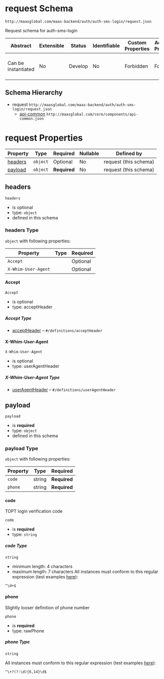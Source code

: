 # request Schema

```
http://maasglobal.com/maas-backend/auth/auth-sms-login/request.json
```

Request schema for auth-sms-login

| Abstract            | Extensible | Status  | Identifiable | Custom Properties | Additional Properties | Defined In                                                    |
| ------------------- | ---------- | ------- | ------------ | ----------------- | --------------------- | ------------------------------------------------------------- |
| Can be instantiated | No         | Develop | No           | Forbidden         | Forbidden             | [maas-backend/auth/auth-sms-login/request.json](request.json) |

## Schema Hierarchy

- request `http://maasglobal.com/maas-backend/auth/auth-sms-login/request.json`
  - [api-common](../../../core/components/api-common.md) `http://maasglobal.com/core/components/api-common.json`

# request Properties

| Property            | Type     | Required     | Nullable | Defined by            |
| ------------------- | -------- | ------------ | -------- | --------------------- |
| [headers](#headers) | `object` | Optional     | No       | request (this schema) |
| [payload](#payload) | `object` | **Required** | No       | request (this schema) |

## headers

`headers`

- is optional
- type: `object`
- defined in this schema

### headers Type

`object` with following properties:

| Property            | Type | Required |
| ------------------- | ---- | -------- |
| `Accept`            |      | Optional |
| `X-Whim-User-Agent` |      | Optional |

#### Accept

`Accept`

- is optional
- type: acceptHeader

##### Accept Type

- [acceptHeader](api-common.md) – `#/definitions/acceptHeader`

#### X-Whim-User-Agent

`X-Whim-User-Agent`

- is optional
- type: userAgentHeader

##### X-Whim-User-Agent Type

- [userAgentHeader](api-common.md) – `#/definitions/userAgentHeader`

## payload

`payload`

- is **required**
- type: `object`
- defined in this schema

### payload Type

`object` with following properties:

| Property | Type   | Required     |
| -------- | ------ | ------------ |
| `code`   | string | **Required** |
| `phone`  | string | **Required** |

#### code

TOPT login verification code

`code`

- is **required**
- type: `string`

##### code Type

`string`

- minimum length: 4 characters
- maximum length: 7 characters All instances must conform to this regular expression (test examples
  [here](https://regexr.com/?expression=%5E%5Cd%2B%24)):

```regex
^\d+$
```

#### phone

Slightly looser definition of phone number

`phone`

- is **required**
- type: rawPhone

##### phone Type

`string`

All instances must conform to this regular expression (test examples
[here](<https://regexr.com/?expression=%5E%5C%2B%3F(%3F%3A%5Cd)%7B6%2C14%7D%5Cd%24>)):

```regex
^\+?(?:\d){6,14}\d$
```
